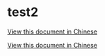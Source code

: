 # test2

[View this document in Chinese](./README_ZH.md) 

<a href="./README_ZH.md">View this document in Chinese</a> 

